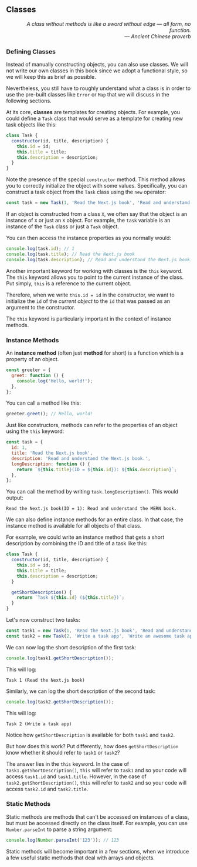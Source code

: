 ## Classes

<div style="text-align: right"> <i> A class without methods is like a sword without edge — all form, no function. <br> — Ancient Chinese proverb </i> </div>

### Defining Classes

Instead of manually constructing objects, you can also use classes.
We will not write our own classes in this book since we adopt a functional style, so we will keep this as brief as possible.

Nevertheless, you still have to roughly understand what a class is in order to use the pre-built classes like `Error` or `Map` that we will discuss in the following sections.

At its core, **classes** are templates for creating objects.
For example, you could define a `Task` class that would serve as a template for creating new task objects like this:

```js
class Task {
  constructor(id, title, description) {
    this.id = id;
    this.title = title;
    this.description = description;
  }
}
```

Note the presence of the special `constructor` method.
This method allows you to correctly initialize the object with some values.
Specifically, you can construct a task object from the `Task` class using the `new` operator:

```js
const task = new Task(1, 'Read the Next.js book', 'Read and understand the Next.js book.');
```

If an object is constructed from a class `X`, we often say that the object is an instance of `X` or just an `X` object.
For example, the `task` variable is an instance of the `Task` class or just a `Task` object.

You can then access the instance properties as you normally would:

```js
console.log(task.id); // 1
console.log(task.title); // Read the Next.js book
console.log(task.description); // Read and understand the Next.js book.
```

Another important keyword for working with classes is the `this` keyword.
The `this` keyword allows you to point to the current instance of the class.
Put simply, `this` is a reference to the current object.

Therefore, when we write `this.id = id` in the constructor, we want to initialize the `id` of the _current object_ to the `id` that was passed as an argument to the constructor.

The `this` keyword is particularly important in the context of instance methods.

### Instance Methods

An **instance method** (often just **method** for short) is a function which is a property of an object.

```js
const greeter = {
  greet: function () {
    console.log('Hello, world!');
  },
};
```

You can call a method like this:

```js
greeter.greet(); // Hello, world!
```

Just like constructors, methods can refer to the properties of an object using the `this` keyword:

```js
const task = {
  id: 1,
  title: 'Read the Next.js book',
  description: 'Read and understand the Next.js book.',
  longDescription: function () {
    return `${this.title}(ID = ${this.id}): ${this.description}`;
  },
};
```

You can call the method by writing `task.longDescription()`.
This would output:

```
Read the Next.js book(ID = 1): Read and understand the MERN book.
```

We can also define instance methods for an entire class.
In that case, the instance method is available for all objects of that class.

For example, we could write an instance method that gets a short description by combining the ID and title of a task like this:

```js
class Task {
  constructor(id, title, description) {
    this.id = id;
    this.title = title;
    this.description = description;
  }

  getShortDescription() {
    return `Task ${this.id} (${this.title})`;
  }
}
```

Let's now construct two tasks:

```js
const task1 = new Task(1, 'Read the Next.js book', 'Read and understand the Next.js book.');
const task2 = new Task(2, 'Write a task app', 'Write an awesome task app.');
```

We can now log the short description of the first task:

```js
console.log(task1.getShortDescription());
```

This will log:

```
Task 1 (Read the Next.js book)
```

Similarly, we can log the short description of the second task:

```js
console.log(task2.getShortDescription());
```

This will log:

```
Task 2 (Write a task app)
```

Notice how `getShortDescription` is available for both `task1` and `task2`.

But how does this work?
Put differently, how does `getShortDescription` know whether it should refer to `task1` or `task2`?

The answer lies in the `this` keyword.
In the case of `task1.getShortDescription()`, `this` will refer to `task1` and so your code will access `task1.id` and `task1.title`.
However, in the case of `task2.getShortDescription()`, `this` will refer to `task2` and so your code will access `task2.id` and `task2.title`.

### Static Methods

Static methods are methods that can't be accessed on instances of a class, but must be accessed directly on the class itself.
For example, you can use `Number.parseInt` to parse a string argument:

```js
console.log(Number.parseInt('123')); // 123
```

Static methods will become important in a few sections, when we introduce a few useful static methods that deal with arrays and objects.
